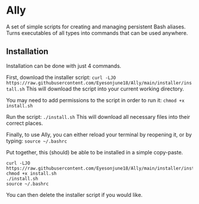 # Ally
A set of simple scripts for creating and managing persistent Bash aliases. Turns executables of all types into commands that can be used anywhere.

## Installation
Installation can be done with just 4 commands.

First, download the installer script:
`curl -LJO https://raw.githubusercontent.com/Eyesonjune18/Ally/main/installer/install.sh`
This will download the script into your current working directory.

You may need to add permissions to the script in order to run it:
`chmod +x install.sh`

Run the script:
`./install.sh`
This will download all necessary files into their correct places.

Finally, to use Ally, you can either reload your terminal by reopening it, or by typing:
`source ~/.bashrc`

Put together, this (should) be able to be installed in a simple copy-paste.
```
curl -LJO https://raw.githubusercontent.com/Eyesonjune18/Ally/main/installer/install.sh
chmod +x install.sh
./install.sh
source ~/.bashrc
```

You can then delete the installer script if you would like.
